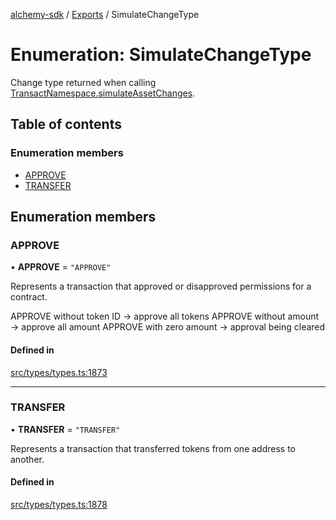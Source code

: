 [alchemy-sdk](../README.md) / [Exports](../modules.md) / SimulateChangeType

# Enumeration: SimulateChangeType

Change type returned when calling [TransactNamespace.simulateAssetChanges](../classes/TransactNamespace.md#simulateassetchanges).

## Table of contents

### Enumeration members

- [APPROVE](SimulateChangeType.md#approve)
- [TRANSFER](SimulateChangeType.md#transfer)

## Enumeration members

### APPROVE

• **APPROVE** = `"APPROVE"`

Represents a transaction that approved or disapproved permissions for a
contract.

APPROVE without token ID → approve all tokens
APPROVE without amount → approve all amount
APPROVE with zero amount → approval being cleared

#### Defined in

[src/types/types.ts:1873](https://github.com/alchemyplatform/alchemy-sdk-js/blob/5fad342/src/types/types.ts#L1873)

___

### TRANSFER

• **TRANSFER** = `"TRANSFER"`

Represents a transaction that transferred tokens from one address to another.

#### Defined in

[src/types/types.ts:1878](https://github.com/alchemyplatform/alchemy-sdk-js/blob/5fad342/src/types/types.ts#L1878)
